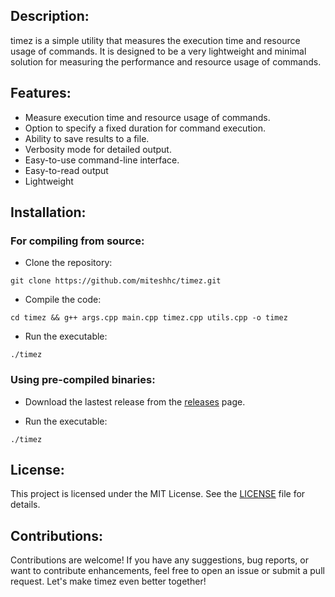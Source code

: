 ## Description:

timez is a simple utility that measures the execution time and resource usage of
commands. It is designed to be a very lightweight and minimal solution for
measuring the performance and resource usage of commands.


## Features:

- Measure execution time and resource usage of commands.
- Option to specify a fixed duration for command execution.
- Ability to save results to a file.
- Verbosity mode for detailed output.
- Easy-to-use command-line interface.
- Easy-to-read output
- Lightweight


## Installation:

### For compiling from source:

- Clone the repository:

```
git clone https://github.com/miteshhc/timez.git
```

- Compile the code:

```
cd timez && g++ args.cpp main.cpp timez.cpp utils.cpp -o timez
```

- Run the executable:

```
./timez
```


### Using pre-compiled binaries:

- Download the lastest release from the
  [releases](https://github.com/miteshhc/timez/releases) page.

- Run the executable:

```
./timez
```


## License:

This project is licensed under the MIT License. See the [LICENSE](./LICENSE)
file for details.


## Contributions:
Contributions are welcome! If you have any suggestions, bug reports, or want
to contribute enhancements, feel free to open an issue or submit a pull request.
Let's make timez even better together!
